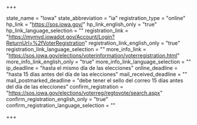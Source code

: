 +++

state_name = "Iowa"
state_abbreviation = "ia"
registration_type = "online"
hp_link = "https://sos.iowa.gov/"
hp_link_english_only = "true"
hp_link_language_selection = ""
registration_link = "https://mymvd.iowadot.gov/Account/Login?ReturnUrl=%2fVoterRegistration"
registration_link_english_only = "true"
registration_link_language_selection = ""
more_info_link = "https://sos.iowa.gov/elections/voterinformation/voterregistration.html"
more_info_link_english_only = "true"
more_info_link_language_selection = ""
ip_deadline = "hasta el mismo día de las elecciones"
online_deadline = "hasta 15 días antes del día de las elecciones"
mail_received_deadline = ""
mail_postmarked_deadline = "debe tener el sello del correo 15 días antes del día de las elecciones"
confirm_registration = "https://sos.iowa.gov/elections/voterreg/regtovote/search.aspx"
confirm_registration_english_only = "true"
confirm_registration_language_selection = ""

+++